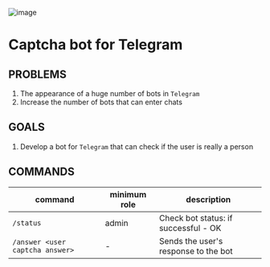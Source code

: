 ![image](https://github.com/IvanIsak2000/xbot/assets/79650307/ff585394-433f-4327-b1b3-a457b1e7e549)

# Captcha bot for Telegram

## PROBLEMS
1. The appearance of a huge number of bots in `Telegram`
2. Increase the number of bots that can enter chats
## GOALS

1. Develop a bot for `Telegram` that can check if the user is really a person

## COMMANDS

| command                         	| minimum role 	| description                          	|
|---------------------------------	|--------------	|--------------------------------------	|
| `/status`                       	| admin        	| Check bot status: if successful - OK 	|
| `/answer <user captcha answer>` 	| -            	| Sends the user's response to the bot 	|
